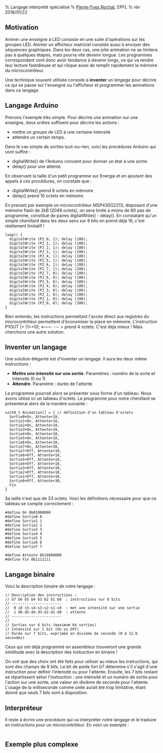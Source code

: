% Langage interprété spécialisé
% [Pierre-Yves Rochat](mailto:pyr@pyr.ch), EPFL
% rév 2016/01/22


## Motivation ##

Animer une enseigne à LED consiste en une suite d'opérations sur les groupes LED. Animer un afficheur matriciel consiste aussi à envoyer des séquences graphiques. Dans les deux cas, une jolie animation ne se limitera pas à quelques étapes, mais pourra vite devenir longue. Les programmes correspondant vont donc avoir tendance à devenir longs, ce qui va rendre leur lecture fastidieuse et qui risque aussi de remplir rapidement la mémoire du microcontrôleur.

Une technique souvent utilisée consiste à **inventer** un *langage* pour décrire ce qui se passe sur l'enseigne ou l'afficheur et programmer les animations dans ce langage. 

## Langage Arduino ##

Prenons l'exemple très simple. Pour décrire une animation sur une enseigne, deux ordres suffisent pour décrire les actions : 

* mettre un groupe de LED à une certaine intensité
* attendre un certain temps.

Dans le cas simple de sorties tout-ou-rien, voici les procédures Arduino qui vont suffire :

* digitalWrite() de l'Arduino convient pour donner un état à une sortie
* delay() pour une attente.

En observant la taille d'un petit programme sur Energia et en ajoutant des appels à ces procédures, on constate que :

* digitalWrite() prend 8 octets en mémoire
* delay() prend 10 octets en mémoire.

En prenant par exemple un microcontrôleur MSP430G2213, disposant d'une mémoire flash de 2kB (2048 octets), on sera limité à moins de 80 pas de programme, constitué de paires digitalWrite() - delay(). En constatant qu'un simple chenillard dans les deux sens sur 8 bits en prend déjà 16, c'est réellement limitatif !

~~~~~~~ { .c .numberLines startFrom="1" }
loop() {
  digitalWrite (P2_0, 1); delay (100);
  digitalWrite (P2_1, 1); delay (100);
  digitalWrite (P2_2, 1); delay (100);
  digitalWrite (P2_3, 1); delay (100);
  digitalWrite (P2_4, 1); delay (100);
  digitalWrite (P2_5, 1); delay (100);
  digitalWrite (P2_6, 1); delay (100);
  digitalWrite (P2_7, 1); delay (200);
  digitalWrite (P2_7, 0); delay (100);
  digitalWrite (P2_6, 0); delay (100);
  digitalWrite (P2_5, 0); delay (100);
  digitalWrite (P2_4, 0); delay (100);
  digitalWrite (P2_3, 0); delay (100);
  digitalWrite (P2_2, 0); delay (100);
  digitalWrite (P2_1, 0); delay (100);
  digitalWrite (P2_0, 0); delay (300);
}
~~~~~~~
<!-- retour au mode normal -->

Bien entendu, les instructions permettant l'accès direct aux registres du microcontrôleur permettent d'économiser la place en mémoire.
L'instruction P1OUT |= (1<<0); <--- --- > prend 4 octets. C'est déja mieux ! Mais cherchons une autre solution.

## Inventer un langage ##

Une solution élégante est d'inventer un langage. Il aura les deux même instructions :

* **Mettre une intensité sur une sortie**. Paramètres : numéro de la sorte et intensité (0 ou 1)
* **Attendre**. Paramètre : durée de l'attente

Le programme pourrait alors se présenter sous forme d'un tableau. Nous avons utilisé ici un tableau d'octets. Le programme pour notre chenillard se présenterai alors de la manière suivante :

~~~~~~~ { .c .numberLines startFrom="1" }
uint8_t Animation[] = { // définition d'un tableau d'octets
  Sortie0+On, Attente+10,
  Sortie1+On, Attente+10,
  Sortie2+On, Attente+10,
  Sortie3+On, Attente+10,
  Sortie4+On, Attente+10,
  Sortie5+On, Attente+10,
  Sortie6+On, Attente+10,
  Sortie7+On, Attente+20,
  Sortie7+Off, Attente+10,
  Sortie6+Off, Attente+10,
  Sortie5+Off, Attente+10,
  Sortie4+Off, Attente+10,
  Sortie3+Off, Attente+10,
  Sortie2+Off, Attente+10,
  Sortie1+Off, Attente+10,
  Sortie0+Off, Attente+30,
  Fin
}
~~~~~~~
<!-- retour au mode normal -->

Sa taille n'est que de 33 octets.
Voici les définitions nécessaire pour que ce tableau se compile correctement :

~~~~~~~ { .c .numberLines startFrom="1" }
#define On 0b01000000
#define Sortie0 0
#define Sortie1 1
#define Sortie2 2
#define Sortie3 3
#define Sortie4 4
#define Sortie5 5
#define Sortie6 6
#define Sortie7 7

#define Attente 0b10000000
#define Fin 0b1111111
~~~~~~~
<!-- retour au mode normal -->

## Langage binaire ##

Voici la description binaire de notre langage :

~~~~~~~ { .c .numberLines startFrom="1" }
// Description des instructions :
// b7 b6 b5 b4 b3 b2 b1 b0  : instructions sur 8 bits
// -----------------------
//  0 i0 s5-s4-s3-s2-s1-s0  : met une intensité sur une sortie
//  1 d6-d5-d4-d3-d2-d1-d0  : attente
// -----------------------
// 
// Sorties sur 6 bits (maximum 64 sorties)
// Intensité sur 1 bit (On ou OFF)
// Durée sur 7 bits, exprimée en dixième de seconde (0 à 12.6 secondes)
~~~~~~~
<!-- retour au mode normal -->

Ceux qui ont déjà programmé en assembleur trouveront une grande similitude avec la description des instruction en binaire !

On voit que des choix ont été faits pour utiliser au mieux les instructions, qui sont des champs de 8 bits. Le bit de poids fort b7 détermine s'il s'agit d'une instruction pour définir l'intensité ou pour l'attente. Ensuite, les 7 bits restant se répartissent selon l'instruction : une intensité et un numéro de sortie pour l'action sur une sortie, une valeur en dixième de seconde pour l'attente. L'usage de la milliseconde comme unité aurait été trop limitative, étant donné que seuls 7 bits sont à disposition.


## Interpréteur ##

Il reste à écrire une procédure qui va interpréter notre langage et le traduire en instructions pour un microcontrôleur. En voici un exemple :

~~~~~~~ { .c .numberLines startFrom="1" }

~~~~~~~
<!-- retour au mode normal -->

## Exemple plus complexe ##





